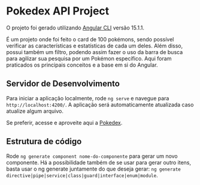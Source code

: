 # Pokedex API Project

O projeto foi gerado utilizando [Angular CLI](https://github.com/angular/angular-cli) versão 15.1.1.

É um projeto onde foi feito o card de 100 pokémons, sendo possível verificar as características e estatísticas de cada um deles. Além disso, possui também um filtro, podendo assim fazer o uso da barra de busca para agilizar sua pesquisa por um Pokémon específico. Aqui foram praticados os principais conceitos e a base em si do Angular.

## Servidor de Desenvolvimento

Para iniciar a aplicação localmente, rode `ng serve` e navegue para `http://localhost:4200/`. A aplicação será automaticamente atualizada caso atualize algum arquivo.

Se preferir, acesse e aproveite aqui a <a href="https://pokedex-project-angular.vercel.app" target="_blank">Pokedex</a>.



## Estrutura de código

Rode `ng generate component nome-do-componente` para gerar um novo componente. Há a possibilidade também de se usar para gerar outro itens, basta usar o ng generate juntamente do que deseja gerar: `ng generate directive|pipe|service|class|guard|interface|enum|module`.
